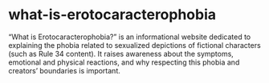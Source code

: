 # what-is-erotocaracterophobia
“What is Erotocaracterophobia?” is an informational website dedicated to explaining the phobia related to sexualized depictions of fictional characters (such as Rule 34 content). It raises awareness about the symptoms, emotional and physical reactions, and why respecting this phobia and creators’ boundaries is important.
